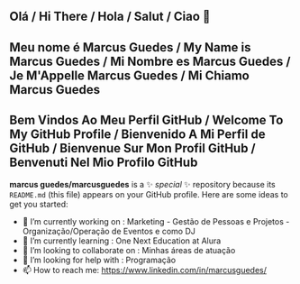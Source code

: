 ## Olá / Hi There / Hola / Salut / Ciao 👋
## Meu nome é Marcus Guedes / My Name is Marcus Guedes / Mi Nombre es Marcus Guedes / Je M'Appelle Marcus Guedes / Mi Chiamo Marcus Guedes
## Bem Vindos Ao Meu Perfil GitHub / Welcome To My GitHub Profile / Bienvenido A Mi Perfil de GitHub / Bienvenue Sur Mon Profil GitHub / Benvenuti Nel Mio Profilo GitHub
**marcus guedes/marcusguedes** is a ✨ _special_ ✨ repository because its `README.md` (this file) appears on your GitHub profile.
Here are some ideas to get you started:
- 🔭 I’m currently working on : Marketing - Gestão de Pessoas e Projetos - Organização/Operação de Eventos e como DJ
- 🌱 I’m currently learning : One Next Education at Alura
- 👯 I’m looking to collaborate on : Minhas áreas de atuação
- 🤔 I’m looking for help with : Programação
- 📫 How to reach me: https://www.linkedin.com/in/marcusguedes/

